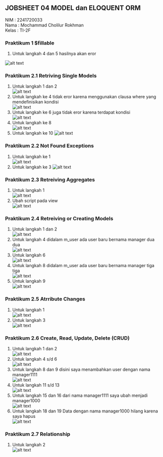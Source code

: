 
## JOBSHEET 04 MODEL dan ELOQUENT ORM

NIM : 2241720033 <br>
Nama : Mochammad Cholilur Rokhman <br>
Kelas : TI-2F

### Praktikum 1 $fillable

1. Untuk langkah 4 dan 5 hasilnya akan eror

![alt text](image.png)

### Praktikum 2.1 Retriving Single Models

1. Untuk langkah 1 dan 2 <br>
   ![alt text](image-1.png)
2. Untuk langkah ke 4 tidak eror karena menggunakan clausa where yang mendefinisikan kondisi <br>
   ![alt text](image-2.png)
3. Untuk langkah ke 6 juga tidak eror karena terdapat kondisi <br>
   ![alt text](image-3.png)
4. Untuk langkah ke 8 <br>
   ![alt text](image-4.png)
5. Untuk langkah ke 10
   ![alt text](image-5.png)

### Praktikum 2.2 Not Found Exceptions

1. Untuk langkah ke 1 <br>
   ![alt text](image-1.png)
2. Untuk langkah ke 3
   ![alt text](image-7.png)

### Praktikum 2.3 Retreiving Aggregates

1. Untuk langkah 1 <br>
   ![alt text](image-8.png)
2. Ubah script pada view <br>
   ![alt text](image-9.png)

### Praktikum 2.4 Retreiving or Creating Models

1. Untuk langkah 1 dan 2 <br>
   ![alt text](image-10.png)
2. Untuk langkah 4 didalam m_user ada user baru bernama manager dua dua <br>
   ![alt text](image-6.png)
3. Untuk langkah 6 <br>
   ![alt text](image-10.png)
4. Untuk langkah 8 didalam m_user ada user baru bernama manager tiga tiga <br>
   ![alt text](image-12.png)
5. Untuk langkah 9 <br>
   ![alt text](image-11.png)

### Praktikum 2.5 Atrribute Changes

1. Untuk langkah 1 <br>
   ![alt text](image-12.png)
2. Untuk langkah 3 <br>
   ![alt text](image-13.png)

### Praktikum 2.6 Create, Read, Update, Delete (CRUD)

1. Untuk langkah 1 dan 2 <br>
   ![alt text](image-14.png)
2. Untuk langkah 4 s/d 6 <br>
   ![alt text](image-15.png)
3. Untuk langkah 8 dan 9 disini saya menambahkan user dengan nama manager1111 <br>
   ![alt text](image-16.png)
4. Untuk langkah 11 s/d 13 <br>
  ![alt text](image-17.png)
5. Untuk langkah 15 dan 16 dari nama manager1111 saya ubah menjadi manager1000 <br>
  ![alt text](image-18.png)
6. Untuk langkah 18 dan 19 Data dengan nama manager1000 hilang karena saya hapus <br>
  ![alt text](image-19.png)

### Praktikum 2.7 Relationship

1. Untuk langkah 2 <br>
![alt text](image-20.png)